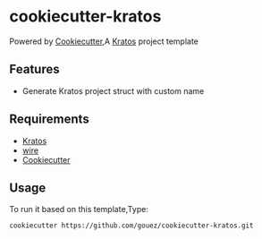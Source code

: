 # cookiecutter-kratos
Powered by [Cookiecutter](https://github.com/audreyr/cookiecutter),A [Kratos](https://github.com/go-kratos/kratos) project template

## Features

- Generate Kratos project struct with custom name

## Requirements

- [Kratos](https://github.com/go-kratos/kratos)
- [wire](github.com/google/wire/cmd/wire)
- [Cookiecutter](https://github.com/audreyr/cookiecutter)

## Usage

 To run it based on this template,Type:

 ```shell
cookiecutter https://github.com/gouez/cookiecutter-kratos.git
 ```

